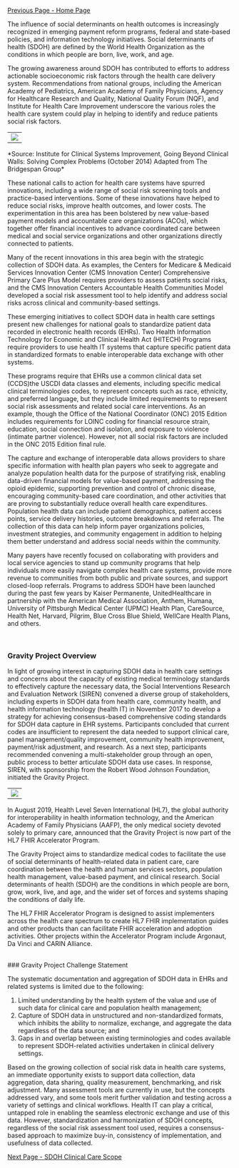 [Previous Page - Home Page](index.html)

The influence of social determinants on health outcomes is increasingly recognized in emerging payment reform programs, federal and state-based policies, and information technology initiatives.  Social determinants of health (SDOH) are defined by the World Health Organization as the conditions in which people are born, live, work, and age.  

The growing awareness around SDOH has contributed to efforts to address actionable socioeconomic risk factors through the health care delivery system.  Recommendations from national groups, including the American Academy of Pediatrics, American Academy of Family Physicians, Agency for Healthcare Research and Quality, National Quality Forum (NQF), and Institute for Health Care Improvement underscore the various roles the health care system could play in helping to identify and reduce patients social risk factors. 

<table><tr><td><img src="Whatgoesintoyourhealth.jpg" /></td></tr></table>
*Source: Institute for Clinical Systems Improvement, Going Beyond Clinical Walls: Solving Complex Problems (October 2014) Adapted from The Bridgespan Group*

These national calls to action for health care systems have spurred innovations, including a wide range of social risk screening tools and practice-based interventions.   Some of these innovations have helped to reduce social risks, improve health outcomes, and lower costs.   The experimentation in this area has been bolstered by new value-based payment models and accountable care organizations (ACOs), which together offer financial incentives to advance coordinated care between medical and social service organizations and other organizations directly connected to patients. 

Many of the recent innovations in this area begin with the strategic collection of SDOH data.  As examples, the Centers for Medicare & Medicaid Services Innovation Center (CMS Innovation Center) Comprehensive Primary Care Plus Model requires providers to assess patients social risks, and the CMS Innovation Centers Accountable Health Communities Model developed a social risk assessment tool to help identify and address social risks across clinical and community-based settings. 

These emerging initiatives to collect SDOH data in health care settings present new challenges for national goals to standardize patient data recorded in electronic health records (EHRs).   Two Health Information Technology for Economic and Clinical Health Act (HITECH) Programs require providers to use health IT systems that capture specific patient data in standardized formats to enable interoperable data exchange with other systems. 

These programs require that EHRs use a common clinical data set (CCDS)the USCDI data classes and elements, including specific medical clinical terminologies codes, to represent concepts such as race, ethnicity, and preferred language, but they include limited requirements to represent social risk assessments and related social care interventions. As an example, though the Office of the National Coordinator (ONC) 2015 Edition includes requirements for LOINC coding for financial resource strain, education, social connection and isolation, and exposure to violence (intimate partner violence). However, not all social risk factors are included in the ONC 2015 Edition final rule.

The capture and exchange of interoperable data allows providers to share specific information with health plan payers who seek to aggregate and analyze population health  data for the purpose of stratifying risk, enabling data-driven financial models for value-based payment, addressing the opioid epidemic, supporting prevention and control of chronic disease, encouraging community-based care coordination, and other activities that are proving to substantially reduce overall health care expenditures.  Population health data can include patient demographics, patient access points, service delivery histories, outcome breakdowns and referrals.  The collection of this data can help inform payer organizations policies, investment strategies, and community engagement in addition to helping them better understand and address social needs within the community.

Many payers have recently focused on collaborating with providers and local service agencies to stand up community programs that help individuals more easily navigate complex health care systems, provide more revenue to communities from both public and private sources, and support closed-loop referrals.  Programs to address SDOH have been launched during the past few years by Kaiser Permanente, UnitedHealthcare in partnership with the American Medical Association, Anthem, Humana, University of Pittsburgh Medical Center (UPMC) Health Plan, CareSource, Health Net, Harvard, Pilgrim, Blue Cross Blue Shield, WellCare Health Plans, and others. 

<br>

### Gravity Project Overview

In light of growing interest in capturing SDOH data in health care settings and concerns about the capacity of existing medical terminology standards to effectively capture the necessary data, the Social Interventions Research and Evaluation Network (SIREN) convened a diverse group of stakeholders, including experts in SDOH data from health care, community health, and health information technology (health IT) in November 2017 to develop a strategy for achieving consensus-based comprehensive coding standards for SDOH data capture in EHR systems.  Participants concluded that current codes are insufficient to represent the data needed to support clinical care, panel management/quality improvement, community health improvement, payment/risk adjustment, and research.  As a next step, participants recommended convening a multi-stakeholder group through an open, public process to better articulate SDOH data use cases.  In response, SIREN, with sponsorship from the Robert Wood Johnson Foundation, initiated the Gravity Project.

<table><tr><td><img src="GravityProjectMission.jpg" /></td></tr></table>

In August 2019, Health Level Seven International (HL7), the global authority for interoperability in health information technology, and the American Academy of Family Physicians (AAFP), the only medical society devoted solely to primary care, announced that the Gravity Project is now part of the HL7 FHIR Accelerator Program.

The Gravity Project aims to standardize medical codes to facilitate the use of social determinants of health-related data in patient care, care coordination between the health and human services sectors, population health management, value-based payment, and clinical research. Social determinants of health (SDOH) are the conditions in which people are born, grow, work, live, and age, and the wider set of forces and systems shaping the conditions of daily life.

The HL7 FHIR Accelerator Program is designed to assist implementers across the health care spectrum to create HL7 FHIR implementation guides and other products than can facilitate FHIR acceleration and adoption activities. Other projects within the Accelerator Program include Argonaut, Da Vinci and CARIN Alliance.

<br>
### Gravity Project Challenge Statement

The systematic documentation and aggregation of SDOH data in EHRs and related systems is limited due to the following: 

1.	Limited understanding by the health system of the value and use of such data for clinical care and population health management; 
2.	Capture of SDOH data in unstructured and non-standardized formats, which inhibits the ability to normalize, exchange, and aggregate the data regardless of the data source; and 
3.	Gaps in and overlap between existing terminologies and codes available to represent SDOH-related activities undertaken in clinical delivery settings.

Based on the growing collection of social risk data in health care systems, an immediate opportunity exists to support data collection, data aggregation, data sharing, quality measurement, benchmarking, and risk adjustment.   Many assessment tools are currently in use, but the concepts addressed vary, and some tools merit further validation and testing across a variety of settings and clinical workflows.  Health IT can play a critical, untapped role in enabling the seamless electronic exchange and use of this data.  However, standardization and harmonization of SDOH concepts, regardless of the social risk assessment tool used, requires a consensus-based approach to maximize buy-in, consistency of implementation, and usefulness of data collected.

[Next Page - SDOH Clinical Care Scope](sdoh_clinical_care_scope.html)